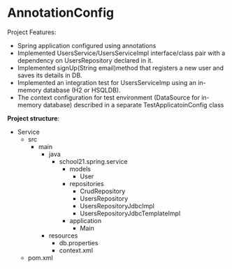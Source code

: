# AnnotationConfig

Project Features:
- Spring application configured using annotations
- Implemented UsersService/UsersServiceImpl interface/class pair with a dependency on UsersRepository declared in it.
- Implemented signUp(String email)method that registers a new user and saves its details in DB.
- Implemented an integration test for UsersServiceImp using an in-memory database (H2 or HSQLDB).
- The context configuration for test environment (DataSource for in-memory database) described in a separate TestApplicatoinConfig class

**Project structure**:
- Service
    - src
        - main
            - java
                - school21.spring.service
                    - models
                        - User
                    - repositories
                        - CrudRepository
                        - UsersRepository
                        - UsersRepositoryJdbcImpl
                        - UsersRepositoryJdbcTemplateImpl
                    - application
                        - Main
            - resources
                -	db.properties
                -	context.xml
    -	pom.xml
